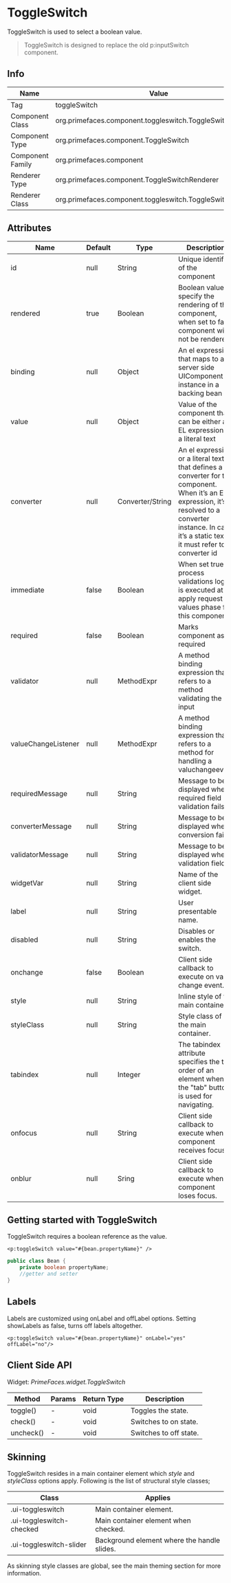 # ToggleSwitch

ToggleSwitch is used to select a boolean value.

> ToggleSwitch is designed to replace the old p:inputSwitch component.

## Info

| Name | Value |
| - | - |
| Tag | toggleSwitch
| Component Class | org.primefaces.component.toggleswitch.ToggleSwitch
| Component Type | org.primefaces.component.ToggleSwitch
| Component Family | org.primefaces.component |
| Renderer Type | org.primefaces.component.ToggleSwitchRenderer
| Renderer Class | org.primefaces.component.toggleswitch.ToggleSwitchRenderer

## Attributes

| Name | Default | Type | Description | 
| --- | --- | --- | --- |
id | null | String | Unique identifier of the component
rendered | true | Boolean | Boolean value to specify the rendering of the component, when set to false component will not be rendered.
binding | null | Object | An el expression that maps to a server side UIComponent instance in a backing bean
value | null | Object | Value of the component than can be either an EL expression of a literal text
converter | null | Converter/String | An el expression or a literal text that defines a converter for the component. When it’s an EL expression, it’s resolved to a converter instance. In case it’s a static text, it must refer to a converter id
immediate | false | Boolean | When set true, process validations logic is executed at apply request values phase for this component.
required | false | Boolean | Marks component as required
validator | null | MethodExpr | A method binding expression that refers to a method validating the input
valueChangeListener | null | MethodExpr | A method binding expression that refers to a method for handling a valuchangeevent
requiredMessage | null | String | Message to be displayed when required field validation fails.
converterMessage | null | String | Message to be displayed when conversion fails.
validatorMessage | null | String | Message to be displayed when validation fields.
widgetVar | null | String | Name of the client side widget.
label | null | String | User presentable name.
disabled | null | String | Disables or enables the switch.
onchange | false | Boolean | Client side callback to execute on value change event.
style | null | String | Inline style of the main container.
styleClass | null | String | Style class of the main container.
tabindex | null | Integer | The tabindex attribute specifies the tab order of an element when the "tab" button is used for navigating.
onfocus | null | String | Client side callback to execute when component receives focus.
onblur | null | Sring | Client side callback to execute when component loses focus.

## Getting started with ToggleSwitch
ToggleSwitch requires a boolean reference as the value.

```xhtml
<p:toggleSwitch value="#{bean.propertyName}" />
```
```java
public class Bean {
    private boolean propertyName;
    //getter and setter
}
```
## Labels
Labels are customized using onLabel and offLabel options. Setting showLabels as false, turns off
labels altogether.

```xhtml
<p:toggleSwitch value="#{bean.propertyName}" onLabel="yes" offLabel="no"/>
```
## Client Side API
Widget: _PrimeFaces.widget.ToggleSwitch_

| Method | Params | Return Type | Description | 
| --- | --- | --- | --- | 
toggle() | - | void | Toggles the state.
check() | - | void | Switches to on state.
uncheck() | - | void | Switches to off state.

## Skinning
ToggleSwitch resides in a main container element which _style_ and _styleClass_ options apply.
Following is the list of structural style classes;

| Class | Applies | 
| --- | --- | 
.ui-toggleswitch | Main container element.
.ui-toggleswitch-checked | Main container element when checked.
.ui-toggleswitch-slider | Background element where the handle slides.

As skinning style classes are global, see the main theming section for more information.

